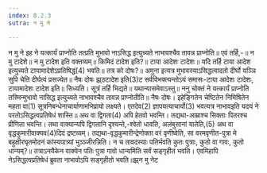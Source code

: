 ```yaml
---
index: 8.2.3
sutra: न मु ने

---
```

 न मु ने इह ने यत्कार्यं प्राप्नोति तत्प्रति मुभावो नाऽसिद्ध इत्युच्यते नाभावश्चैव तावन्न प्राप्नोति॥ एवं तर्हि,-॥ न मु टादेशे॥ न मु टादेश इति वक्तव्यम्॥ किमिदं टादेश इति?॥ टाया आदेशः टादेशः॥ यदि तर्हि टाया आदेश इत्युच्यते टायामादेशेऽप्रतिषिद्धं(4) भवति॥ तत्र को दोषः?॥ अमुना इत्यत्र मुभावस्याऽसिद्धत्वादतो दीर्घो यञ्ञि सुपि चेति दीर्घत्वं प्रसज्येत॥ नैषः दोषः झ्र्ठटादेश इति(3)ट सर्वविभक्त्यन्तोऽयं समासः-टाया आदेशः टादेशः, टायामादेशः टादेश इति॥ सिध्यति। सूत्रं तर्हि भिद्यते॥ यथान्यासमेवाऽस्तु॥ ननु चोक्तं ने यत्कार्यं प्राप्नोति तस्मिन्मुभावो नासिद्ध इत्युच्यते नाभावश्चैव तावन्न प्राप्नोतीति॥ नैषः दोषः। इहेङि्गतेन चेष्टितेन निमिषितेन महता वा(1) सूत्रनिबन्धेनाचार्याणामभिप्रायो लक्ष्यते। एतदेव(2) ज्ञापयत्याचार्यो(3) भवत्यत्र नाभावइति यदयं ने परतोऽसिद्धत्वप्रतिषेधं शास्ति॥ अथ वा द्विगता(4) अपि हेतवो भवन्ति। तद्यथा-आम्राश्च सिक्ताः पितरश्च प्रीणिता भवन्ति। तथा वाक्यान्यपि द्विगतानि दृश्यन्ते,-श्वेतो धावति, अलंबुसानां यातेति,(5) अथ वा वृद्धकुमारीवाक्यव(4)दिदं द्रष्टव्यम्। तद्यथा-वृद्धकुमारीन्द्रेणोक्ता वरं वृणीष्वेति, सा वरमवृणीत-पुत्रा मे बहुक्षीरघृतमोदनं कांस्यपात्र्यां भुञ्ञ्जीरन्निति। न च तावदस्याः पतिर्भवति कुतः पुत्राः, कुतो वा गावः, कुतो धान्यम्?॥ तत्राऽनयैकेन वाक्येन पतिः पुत्रा गावो धान्यमिति सर्वं सङ्गृहीतं भवति। एवमिहापि नेऽसिद्धत्वप्रतिषेधं ब्रुवता नाभावोऽपि सङ्गृहीतो भवति॥झ्र्न मु नेट 